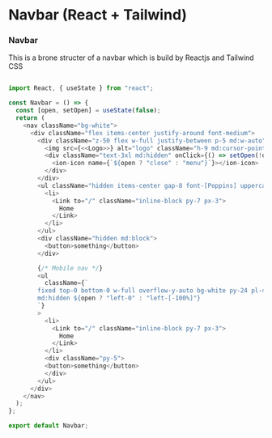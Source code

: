 # Navbar (React + Tailwind)

### Navbar

This is a brone structer of a navbar which is build by Reactjs and Tailwind CSS

```JavaScript

import React, { useState } from "react";

const Navbar = () => {
  const [open, setOpen] = useState(false);
  return (
    <nav className="bg-white">
      <div className="flex items-center justify-around font-medium">
        <div className="z-50 flex w-full justify-between p-5 md:w-auto">
          <img src={<<Logo>>} alt="logo" className="h-9 md:cursor-pointer" />
          <div className="text-3xl md:hidden" onClick={() => setOpen(!open)}>
            <ion-icon name={`${open ? "close" : "menu"}`}></ion-icon>
          </div>
        </div>
        <ul className="hidden items-center gap-8 font-[Poppins] uppercase md:flex">
          <li>
            <Link to="/" className="inline-block py-7 px-3">
              Home
            </Link>
          </li>
        </ul>
        <div className="hidden md:block">
          <button>something</button>
        </div>

        {/* Mobile nav */}
        <ul
          className={`
        fixed top-0 bottom-0 w-full overflow-y-auto bg-white py-24 pl-4 duration-500
        md:hidden ${open ? "left-0" : "left-[-100%]"}
        `}
        >
          <li>
            <Link to="/" className="inline-block py-7 px-3">
              Home
            </Link>
          </li>
          <div className="py-5">
          <button>something</button>
          </div>
        </ul>
      </div>
    </nav>
  );
};

export default Navbar;

```

<!--
## Table of contents

- [The challenge](#the-challenge)
- [Screenshot](#screenshot)
- [Links](#links)
  - [Built with](#built-with)
  - [What I learned](#what-i-learned)
  - [Useful resources](#useful-resources)
- [Author](#author)

### The challenge

Users should be able to:

- View the optimal layout for the site depending on their device's screen size
- See hover states for all interactive elements on the page
- Receive an error message when the newsletter sign up `form` is submitted if:
  - The `input` field is empty
  - The email address is not formatted correctly

### Screenshot

![](images/Screenshot.png)

### Links

- Solution URL: [Github Repo](https://github.com/nasim67reja/manage.github.io)
- Live Site URL: [Live link](https://your-live-site-url.com)

### Built with

- Reactjs
- Tailwind CSS
- Flexbox
- CSS Grid
- JavaScript
- Desktop-first workflow

- The API I used in this project

```JavaScript
const requests = {
  requestPopular: `https://api.themoviedb.org/3/movie/popular?api_key=${key}&language=en-US&page=1`,
  requestTopRated: `https://api.themoviedb.org/3/movie/top_rated?api_key=${key}&language=en-US&page=1`,
  requestUpComing: `https://api.themoviedb.org/3/movie/upcoming?api_key=${key}&language=en-US&page=1`,
};
```

### What I learned

- connecting with api by the help of fetch was awesome for me.But i still have some problem with fetch api I mean how to fetch data from server into my react application.I think I need to focus on this topic for my upcoming project.
- This is also my first time with tailwind CSS. Tailwind css is awesome I like their utility class it's save a lot of time for building application.I also need to enhance my skills on Tailwind by building other projects

### Useful resources

- [The Movie DB Api](https://www.themoviedb.org/documentation/api)
- [Example resource 2](https://css-tricks.com/pure-css-horizontal-scrolling/) -horizontal scrolling

## Author

- Website - [Nasim Reja](https://www.your-site.com)
- Frontend Mentor - [@nasim67reja](https://www.frontendmentor.io/profile/@nasim67reja)
- Twitter - [@Nasimreja97](https://www.twitter.com/@Nasimreja97) -->
